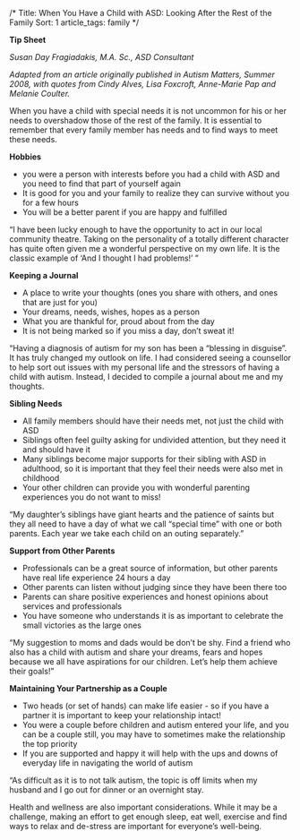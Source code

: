 /*
Title: When You Have a Child with ASD: Looking After the Rest of the Family
Sort: 1
article_tags: family
*/

**Tip Sheet**

*Susan Day Fragiadakis, M.A. Sc., ASD Consultant*

*Adapted from an article originally published in Autism Matters, Summer 2008, with quotes from Cindy Alves, Lisa Foxcroft, Anne-Marie Pap and Melanie Coulter.*

When you have a child with special needs it is not uncommon for his or her needs to overshadow those of the rest of the family.  It is essential to remember that every family member has needs and to find ways to meet these needs.

**Hobbies**

 - you were a person with interests before you had a child with ASD and you need to find that part of yourself again
 -  It is good for you and your family to realize they can survive without you for a few hours
 - You will be a better parent if you are happy and fulfilled

“I have been lucky enough to have the opportunity to act in our local community theatre. Taking on the personality of a totally different character has quite often given me a wonderful perspective on my own life. It is the classic example of ‘And I thought I had problems!’ ”

**Keeping a Journal**

- A place to write your thoughts (ones you share with others, and ones that are just for you)
- Your dreams, needs, wishes, hopes as a person
- What you are thankful for, proud about from the day
- It is not being marked so if you miss a day, don’t sweat it!

“Having a diagnosis of autism for my son has been a “blessing in disguise”.  It has truly changed my outlook on life. I had considered seeing a counsellor to help sort out issues with my personal life and the stressors of having a child with autism. Instead, I decided to compile a journal about me and my thoughts.

**Sibling Needs**

- All family members should have their needs met, not just the child with ASD
- Siblings often feel guilty asking for undivided attention, but they need it and should have it
- Many siblings become major supports for their sibling with ASD in adulthood, so it is important that they feel their needs were also met in childhood
- Your other children can provide you with wonderful parenting experiences you do not want to miss!

“My daughter’s siblings have giant hearts and the patience of saints but they all need to have a day of what we call “special time” with one or both parents. Each year we take each child on an outing separately.”

**Support from Other Parents**

- Professionals can be a great source of information, but other parents have real life experience 24 hours a day
- Other parents can listen without judging since they have been there too
- Parents can share positive experiences and honest opinions about services and professionals
- You have someone who understands it is as important to celebrate the small victories as the large ones

“My suggestion to moms and dads would be don’t be shy. Find a friend who also has a child with autism and share your dreams, fears and hopes because we all have aspirations for our children. Let’s help them achieve their goals!”

**Maintaining Your Partnership as a Couple**

- Two heads (or set of hands) can make life easier - so if you have a partner it is important to keep your relationship intact!
- You were a couple before children and autism entered your life, and you can be a couple still, you may have to sometimes make the relationship the top priority
- If you are supported and happy it will help with the ups and downs of everyday life in navigating the world of autism

“As difficult as it is to not talk autism, the topic is off limits when my husband and I go out for dinner or an overnight stay.

Health and wellness are also important considerations.  While it may be a challenge, making an effort to get enough sleep, eat well, exercise and find ways to relax and de-stress are important for everyone’s well-being.

